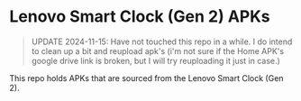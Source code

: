 # Lenovo Smart Clock (Gen 2) APKs

> UPDATE 2024-11-15: Have not touched this repo in a while.
> I do intend to clean up a bit and reupload apk's (i'm not
> sure if the Home APK's google drive link is broken, but I
> will try reuploading it just in case.)

This repo holds APKs that are sourced from the Lenovo Smart
Clock (Gen 2). 
